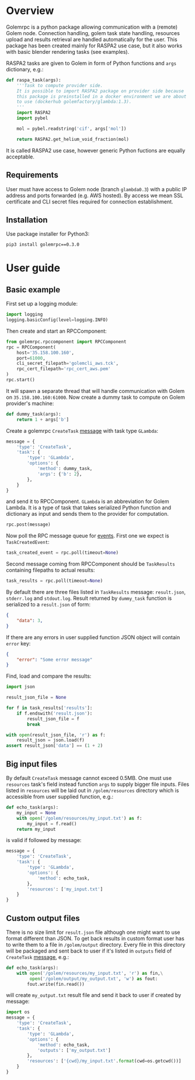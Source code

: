 # Overview 

Golemrpc is a python package allowing communication with a (remote) Golem node. Connection handling, golem task state handling, resources upload and results retrieval are handled automatically for the user. This package has been created mainly for RASPA2 use case, but it also works with basic blender rendering tasks (see examples). 

RASPA2 tasks are given to Golem in form of Python functions and `args` dictionary, e.g.:

```python
def raspa_task(args):
    '''Task to compute provider side.
    It is possible to import RASPA2 package on provider side because
    this package is preinstalled in a docker environment we are about
    to use (dockerhub golemfactory/glambda:1.3).
    '''
    import RASPA2
    import pybel

    mol = pybel.readstring('cif', args['mol'])

    return RASPA2.get_helium_void_fraction(mol)
```

It is called RASPA2 use case, however generic Python fuctions are equally acceptable. 

## Requirements

User must have access to Golem node (branch `glambda0.3`) with a public IP address and ports forwarded (e.g. AWS hosted). By access we mean 
SSL certificate and CLI secret files required for connection establishment.

## Installation

Use package installer for Python3:

```sh
pip3 install golemrpc==0.3.0
```

# User guide

## Basic example

First set up a logging module:

```python
import logging
logging.basicConfig(level=logging.INFO)
```

Then create and start an RPCComponent:

```python
from golemrpc.rpccomponent import RPCComponent
rpc = RPCComponent(
    host='35.158.100.160',
    port=61000,
    cli_secret_filepath='golemcli_aws.tck',
    rpc_cert_filepath='rpc_cert_aws.pem'
)
rpc.start()
```

It will spawn a separate thread that will handle communication with Golem on `35.158.100.160:61000`. Now create a dummy task 
to compute on Golem provider's machine:

```python
def dummy_task(args):
    return 1 + args['b']
```

Create a golemrpc `CreateTask` [message](https://github.com/golemfactory/golemrpc/blob/threaded/docs/messages.md) with task type `GLambda`:

```python
message = {
    'type': 'CreateTask',
    'task': {
        'type': 'GLambda',
        'options': {
            'method': dummy_task,
            'args': {'b': 2},
        },
    }
}
```

and send it to RPCComponent. `GLambda` is an abbreviation for Golem Lambda. It is a type of task that takes serialized Python function and dictionary as input and sends them to the provider for computation.

```python
rpc.post(message)
```

Now poll the RPC message queue for [events](https://github.com/golemfactory/golemrpc/blob/threaded/docs/messages.md). First one we expect is `TaskCreatedEvent`:

```python
task_created_event = rpc.poll(timeout=None)
```

Second message coming from RPCComponent should be `TaskResults` containing filepaths to actual results:

```python
task_results = rpc.poll(timeout=None)
```

By default there are three files listed in `TaskResults` message: `result.json`, `stderr.log` and `stdout.log`. Result returned by `dummy_task` function is serialized to a `result.json` of form:

```json
{
    "data": 3,
}
```

If there are any errors in user supplied function JSON object will contain `error` key:

```json
{
    "error": "Some error message"
}
```

Find, load and compare the results:

```python
import json

result_json_file = None

for f in task_results['results']:
    if f.endswith('result.json'):
        result_json_file = f
        break

with open(result_json_file, 'r') as f:
    result_json = json.load(f)
assert result_json['data'] == (1 + 2)
```

## Big input files

By default `CreateTask` message cannot exceed 0.5MB. One must use `resources` task's field instead function `args` to supply bigger file inputs. Files listed in `resources` will be laid out in `/golem/resources` directory which is accessible from user supplied function, e.g.:

```python
def echo_task(args):
    my_input = None
    with open('/golem/resources/my_input.txt') as f:
        my_input = f.read()
    return my_input
```

is valid if followed by message:

```python
message = {
    'type': 'CreateTask',
    'task': {
        'type': 'GLambda',
        'options': {
            'method': echo_task,
        },
        'resources': ['my_input.txt']
    }
}
```

## Custom output files

There is no size limit for `result.json` file although one might want to use format different than JSON. To get back results in custom format user has to write them to a file in `/golem/output` directory. Every file in this directory will be packaged and sent back to user if it's listed in `outputs` field of `CreateTask` [message](https://github.com/golemfactory/golemrpc/blob/threaded/docs/messages.md), e.g.: 

```python
def echo_task(args):
    with open('/golem/resources/my_input.txt', 'r') as fin,\
         open('/golem/output/my_output.txt', 'w') as fout:
        fout.write(fin.read())
```

will create `my_output.txt` result file and send it back to user if created by message:

```python
import os
message = {
    'type': 'CreateTask',
    'task': {
        'type': 'GLambda',
        'options': {
            'method': echo_task,
            'outputs': ['my_output.txt']
        },
        'resources': ['{cwd}/my_input.txt'.format(cwd=os.getcwd())]
    }
}
```
